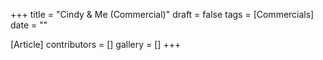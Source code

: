 +++
title = "Cindy & Me (Commercial)"
draft = false
tags = [Commercials]
date = ""

[Article]
contributors = []
gallery = []
+++